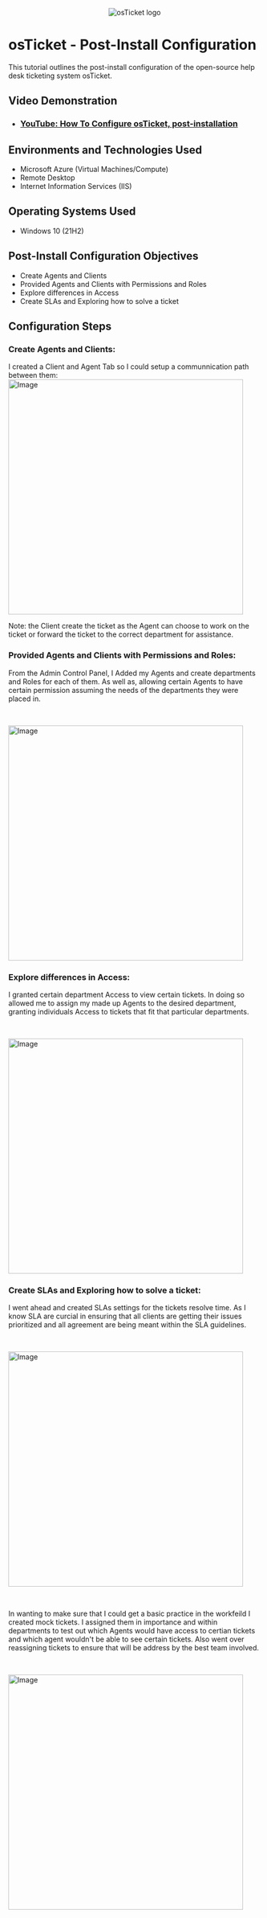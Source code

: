 <p align="center">
<img src="https://i.imgur.com/Clzj7Xs.png" alt="osTicket logo"/>
</p>

<h1>osTicket - Post-Install Configuration</h1>
This tutorial outlines the post-install configuration of the open-source help desk ticketing system osTicket.<br />


<h2>Video Demonstration</h2>

- ### [YouTube: How To Configure osTicket, post-installation](https://youtu.be/19WpzGui8vw?si=TuUdc1a9L-9pm7Gw)

<h2>Environments and Technologies Used</h2>

- Microsoft Azure (Virtual Machines/Compute)
- Remote Desktop
- Internet Information Services (IIS)

<h2>Operating Systems Used </h2>

- Windows 10</b> (21H2)

<h2>Post-Install Configuration Objectives</h2>

- Create Agents and Clients 
- Provided Agents and Clients with Permissions and Roles
- Explore differences in Access
- Create SLAs and Exploring how to solve a ticket

<h2>Configuration Steps</h2>

<p>
  <h3> Create Agents and Clients: </h3>
  I created a Client and Agent Tab so I could setup a communnication path between them:

<img width="468" alt="Image" src="https://github.com/user-attachments/assets/e1d644c2-11db-47fd-b595-2838ea452a13" />

Note: the Client create the ticket as the Agent can choose to work on the ticket or forward the ticket to the correct department for assistance.

</p>
<p>
  <h3> Provided Agents and Clients with Permissions and Roles: </h3>
From the Admin Control Panel, I Added my Agents and create departments and Roles for each of them. As well as, allowing certain Agents to have certain permission assuming the needs of the departments they were placed in. 
</p>
<br />

<p>
<img width="468" alt="Image" src="https://github.com/user-attachments/assets/d8243f0a-386d-4b19-983f-c2d73dfc2890" />
</p>
<p>
  <h3> Explore differences in Access: </h3>
I granted certain department Access to view certain tickets. In doing so allowed me to assign my made up Agents to the desired department, granting individuals Access to tickets that fit that particular departments.
</p>
<br />

<p>
<img width="468" alt="Image" src="https://github.com/user-attachments/assets/ad50d939-8b27-4aae-b080-68a07f3e35e5" />
</p>
<p>
  <h3> Create SLAs and Exploring how to solve a ticket: </h3>
I went ahead and created SLAs settings for the tickets resolve time. As I know SLA are curcial in ensuring that all clients are getting their issues prioritized and all agreement are being meant within the SLA guidelines. 
</p>
<br />

<p> <img width="468" alt="Image" src="https://github.com/user-attachments/assets/ff282f33-787d-4922-9c07-0201470ebedb" /> 
</p>
<br />
<p>
  In wanting to make sure that I could get a basic practice in the workfeild I created mock tickets. I assigned them in importance and within departments to test out which Agents would have access to certian tickets and which agent wouldn't be able to see certain tickets. Also went over reassigning tickets to ensure that will be address by the best team involved. 
</p>
<br \>
<p> <img width="468" alt="Image" src="https://github.com/user-attachments/assets/fc49a5fe-8256-460c-8eb8-e0c26e893d72" /> </p>

